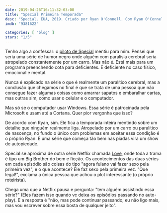 ```yaml
---
date: 2019-04-26T16:11:32-03:00
title: "Special Primeira Temporada"
desc: "Special. EUA, 2019. Criado por Ryan O'Connell. Com Ryan O'Connell, Jessica Hecht, Punam Patel."
imdb: "9381622"

categories: [ "blog" ]
stars: "1/5"
---
```

Tenho algo a confessar: o [piloto de Special](/series/special) mentiu para mim. Pensei que seria uma série de humor negro onde alguém com paralisia cerebral seria atropelado constantemente por um carro. Mas não é. Está mais para um programa preenchendo cota para deficientes. E deficiente no caso físico, emocional e mental.

Nunca é explicado na série o que é realmente um paralítico cerebral, mas a conclusão que chegamos no final é que se trata de uma pessoa que não consegue fazer algumas coisas como amarrar sapatos e embaralhar cartas, mas outras sim, como usar o celular e o computador.

Mas só se o computador usar Windows. Essa série é patrocinada pela Microsoft e usam até a Cortana. Quer pior vergonha que isso?

De acordo com Ryan, sim. Ele fica a temporada inteira mentindo sobre um detalhe que ninguém realmente liga. Atropelado por um carro ou paralítico de nascença, no fundo o único com problemas em aceitar essa condição é o próprio Ryan. E uma série que começa tão bem nas piadas vira um show de autopiedade.

Special se aproxima de outra série Netflix chamada [Love](/series/love), onde toda a trama é tipo um Big Brother do bem e ficção. Os acontecimentos das duas séries em cada episódio são coisas do tipo "agora fulano vai fazer sexo pela primeira vez", e o que acontece? Ele faz sexo pela primeira vez. "Que legal!", exclama a única pessoa que achou o plot interessante (o próprio roteirista).

Chega uma que a Netflix pausa e pergunta: "tem alguém assistindo essa série?" (Eles fazem isso quando vc deixa os episódios passando no auto-play). E a resposta é "não, mas pode continuar passando; eu não ligo mais, mas vou escrever sobre essa bosta de qualquer jeito".
